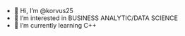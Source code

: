 - 👋 Hi, I’m @korvus25
- 👀 I’m interested in BUSINESS ANALYTIC/DATA SCIENCE
- 🌱 I’m currently learning C++


<!---
korvus25/korvus25 is a ✨ special ✨ repository because its `README.md` (this file) appears on your GitHub profile.
You can click the Preview link to take a look at your changes.
--->
